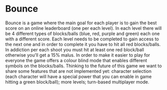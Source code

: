 # Bounce
Bounce is a game where the main goal for each player is to gain the best score on an online leaderboard (one per each level).
In each level there will be 4 different types of blocks/balls (blue, red, purple and green) each one with a different score.
Each level needs to be completed to gain access to the next one and in order to complete it you have to hit all red blocks/balls. In addiction per each shoot you must hit at least one red block/ball otherwise you'll get a 15% malus.
In order to make it easier to play for everyone the game offers a colour blind mode that enables different symbols on the blocks/balls.
Thinking to the future of this game we want to share some features that are not implemented yet:
character selection (each character will have a special power that you can enable in game hitting a green block/ball); more levels; turn-based multiplayer mode.
